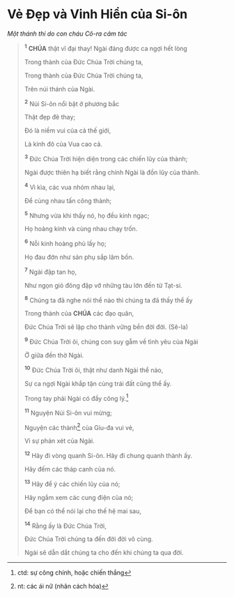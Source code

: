 # Vẻ Đẹp và Vinh Hiển của Si-ôn

_Một thánh thi do con cháu Cô-ra cảm tác_

> <sup><b>1</b></sup> **CHÚA** thật vĩ đại thay! Ngài đáng được ca ngợi hết lòng
>
> Trong thành của Đức Chúa Trời chúng ta,
>
> Trong thành của Đức Chúa Trời chúng ta,
>
> Trên núi thánh của Ngài.
>
> <sup><b>2</b></sup> Núi Si-ôn nổi bật ở phương bắc
>
> Thật đẹp đẽ thay;
>
> Đó là niềm vui của cả thế giới,
>
> Là kinh đô của Vua cao cả.
>
> <sup><b>3</b></sup> Đức Chúa Trời hiện diện trong các chiến lũy của thành;
>
> Ngài được thiên hạ biết rằng chính Ngài là đồn lũy của thành.
>
> <sup><b>4</b></sup> Vì kìa, các vua nhóm nhau lại,
>
> Để cùng nhau tấn công thành;
>
> <sup><b>5</b></sup> Nhưng vừa khi thấy nó, họ đều kinh ngạc;
>
> Họ hoảng kinh và cùng nhau chạy trốn.
>
> <sup><b>6</b></sup> Nỗi kinh hoàng phủ lấy họ;
>
> Họ đau đớn như sản phụ sắp lâm bồn.
>
> <sup><b>7</b></sup> Ngài đập tan họ,
>
> Như ngọn gió đông đập vỡ những tàu lớn đến từ Tạt-si.
>
> <sup><b>8</b></sup> Chúng ta đã nghe nói thể nào thì chúng ta đã thấy thể ấy
>
> Trong thành của **CHÚA** các đạo quân,
>
> Đức Chúa Trời sẽ lập cho thành vững bền đời đời. (Sê-la)
>
> <sup><b>9</b></sup> Đức Chúa Trời ôi, chúng con suy gẫm về tình yêu của Ngài
>
> Ở giữa đền thờ Ngài.
>
> <sup><b>10</b></sup> Đức Chúa Trời ôi, thật như danh Ngài thể nào,
>
> Sự ca ngợi Ngài khắp tận cùng trái đất cũng thể ấy.
>
> Trong tay phải Ngài có đầy công lý.[^1-9336d64c-c2a5-43de-bcda-86a1abb20106]
>
> <sup><b>11</b></sup> Nguyện Núi Si-ôn vui mừng;
>
> Nguyện các thành[^2-9336d64c-c2a5-43de-bcda-86a1abb20106] của Giu-đa vui vẻ,
>
> Vì sự phán xét của Ngài.
>
> <sup><b>12</b></sup> Hãy đi vòng quanh Si-ôn. Hãy đi chung quanh thành ấy.
>
> Hãy đếm các tháp canh của nó.
>
> <sup><b>13</b></sup> Hãy để ý các chiến lũy của nó;
>
> Hãy ngắm xem các cung điện của nó;
>
> Để bạn có thể nói lại cho thế hệ mai sau,
>
> <sup><b>14</b></sup> Rằng ấy là Đức Chúa Trời,
>
> Đức Chúa Trời chúng ta đến đời đời vô cùng.
>
> Ngài sẽ dẫn dắt chúng ta cho đến khi chúng ta qua đời.

[^1-9336d64c-c2a5-43de-bcda-86a1abb20106]: ctd: sự công chính, hoặc chiến thắng

[^2-9336d64c-c2a5-43de-bcda-86a1abb20106]: nt: các ái nữ (nhân cách hóa)
